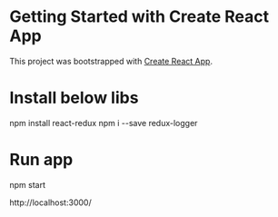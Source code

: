 # Getting Started with Create React App

This project was bootstrapped with [Create React App](https://github.com/facebook/create-react-app).

# Install below libs
npm install react-redux
npm i --save redux-logger

# Run app 
npm start

http://localhost:3000/

